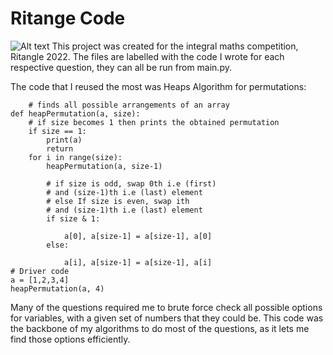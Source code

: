 # Ritange Code
![Alt text](https://pbs.twimg.com/media/FdlItjmXgAIv_XO.jpg)
This project was created for the integral maths competition, Ritangle 2022. The files are labelled with the code I wrote for each respective question, they can all be run from main.py.

The code that I reused the most was Heaps Algorithm for permutations:

        # finds all possible arrangements of an array
    def heapPermutation(a, size):
        # if size becomes 1 then prints the obtained permutation
        if size == 1:
            print(a)
            return
        for i in range(size):
            heapPermutation(a, size-1)
          
            # if size is odd, swap 0th i.e (first)
            # and (size-1)th i.e (last) element
            # else If size is even, swap ith
            # and (size-1)th i.e (last) element
            if size & 1:
              
                a[0], a[size-1] = a[size-1], a[0]
            else:
              
                a[i], a[size-1] = a[size-1], a[i]
    # Driver code
    a = [1,2,3,4]
    heapPermutation(a, 4)

Many of the questions required me to brute force check all possible options for variables, with a given set of numbers that they could be. This code was the backbone of my algorithms to do most of the questions, as it lets me find those options efficiently.

